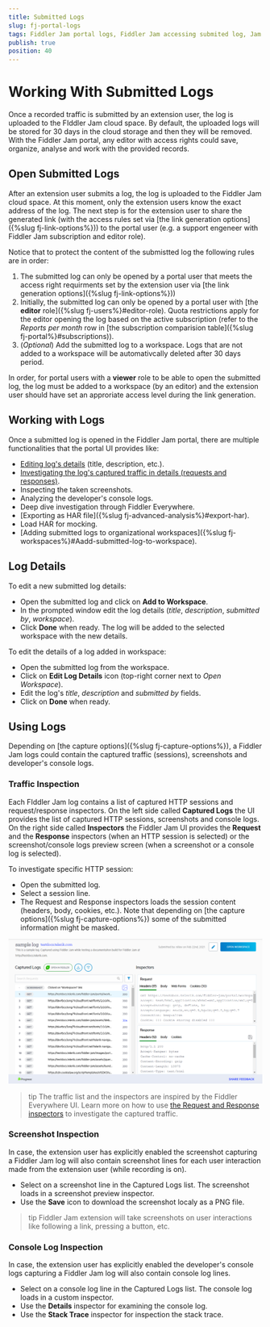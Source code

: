 ```yaml
---
title: Submitted Logs
slug: fj-portal-logs
tags: Fiddler Jam portal logs, Fiddler Jam accessing submited log, Jam submitted log
publish: true
position: 40
---
```


# Working With Submitted Logs

Once a recorded traffic is submitted by an extension user, the log is uploaded to the FIddler Jam cloud space. By default, the uploaded logs will be stored for 30 days in the cloud storage and then they will be removed. With the Fiddler Jam portal, any editor with access rights could save, organize, analyse and work with the provided records. 

## Open Submitted Logs

After an extension user submits a log, the log is uploaded to the Fiddler Jam cloud space. At this moment, only the extension users know the exact address of the log. The next step is for the extension user to share the generated link (with the access rules set via [the link generation options]({%slug fj-link-options%})) to the portal user (e.g. a support engeneer with Fiddler Jam subscription and editor role).

Notice that to protect the content of the submistted log the following rules are in order:
1. The submitted log can only be opened by a portal user that meets the access right requirments set by the extension user via [the link generation options]({%slug fj-link-options%}))
2. Initially, the submitted log can only be opened by a portal user with [the **editor** role]({%slug fj-users%}#editor-role). Quota restrictions apply for the editor opening the log based on the active subscription (refer to the _Reports per month_ row in [the subscription comparision table]({%slug fj-portal%}#subscriptions)).
3. (_Optional_) Add the submitted log to a workspace. Logs that are not added to a workspace will be automativcally deleted after 30 days period. 

In order, for portal users with a **viewer** role to be able to open the submitted log, the log must be added to a workspace (by an editor) and the extension user should have set an approriate access level during the link generation.

## Working with Logs

Once a submitted log is opened in the Fiddler Jam portal, there are multiple functionalities that the portal UI provides like:

- [Editing log's details](#log-details) (title, description, etc.).
- [Investigating the log's captured traffic in details (requests and responses)](#traffic-inspection). 
- Inspecting the taken screenshots.
- Analyzing the developer's console logs.
- Deep dive investigation through Fiddler Everywhere.
- [Exporting as HAR file]({%slug fj-advanced-analysis%}#export-har).
- Load HAR for mocking.
- [Adding submitted logs to organizational workspaces]({%slug fj-workspaces%}#Aadd-submitted-log-to-workspace).


## Log Details

To edit a new submitted log details:

- Open the submitted log and click on **Add to Workspace**.
- In the prompted window edit the log details (_title_, _description_, _submitted by_, _workspace_).
- Click **Done** when ready. The log will be added to the selected workspace with the new details.

To edit the details of a log added in workspace:

- Open the submitted log from the workspace.
- Click on **Edit Log Details** icon (top-right corner next to _Open Workspace_).
- Edit the log's _title_, _description_ and _submitted by_ fields.
- Click on **Done** when ready.


## Using Logs

Depending on [the capture options]({%slug fj-capture-options%}), a Fiddler Jam logs could contain the captured traffic (sessions), screenshots and developer's console logs.

### Traffic Inspection

Each FIddler Jam log contains a list of captured HTTP sessions and request/response inspectors. On the left side called **Captured Logs** the UI provides the list of captured HTTP sessions, screenshots and console logs. On the right side called **Inspectors** the Fiddler Jam UI provides the **Request** and the **Response** inspectors (when an HTTP session is selected) or the screenshot/console logs preview screen (when a screenshot or a console log is selected).

To investigate specific HTTP session:
- Open the submitted log.
- Select a session line.
- The Request and Response inspectors loads the session content (headers, body, cookies, etc.). Note that depending on [the capture options]({%slug fj-capture-options%}) some of the submitted information might be masked.

![Portal log UI](../images/portal/logs/fj-portal-log-usage.png)

>tip The traffic list and the inspectors are inspired by the Fiddler Everywhere UI. Learn more on how to use [the Request and Response inspectors](https://docs.telerik.com/fiddler-everywhere/user-guide/live-traffic/inspector-types) to investigate the captured traffic.


### Screenshot Inspection

In case, the extension user has explicitly enabled the screenshot capturing a Fiddler Jam log will also contain screenshot lines for each user interaction made from the extension user (while recording is on). 

- Select on a screenshot line in the Captured Logs list. The screenshot loads in a screenshot preview inspector.
- Use the **Save** icon to download the screenshot localy as a PNG file.

>tip Fiddler Jam extension will take screenshots on user interactions like following a link, pressing a button, etc.


### Console Log Inspection

In case, the extension user has explicitly enabled the developer's console logs capturing a Fiddler Jam log will also contain console log lines.

- Select on a console log line in the Captured Logs list. The console log loads in a custom inspector.
- Use the **Details** inspector for examining the console log.
- Use the **Stack Trace** inspector for inspection the stack trace.
